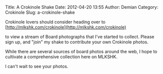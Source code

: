 Title: A Crokinole Shake
Date: 2012-04-20 13:55
Author: Demian
Category: Crokinole
Slug: a-crokinole-shake

Crokinole lovers should consider heading over to
[http://mlkshk.com/crokinole](http://mlkshk.com/crokinole)

to view a stream of Board photographs that I've started to collect.
Please sign up, and "join" my shake to contribute your own Crokinole
photos.

While there are several sources of board photos around the web, I hope
to cultivate a comprehensive collection here on MLKSHK.

I can't wait to see your photos.

